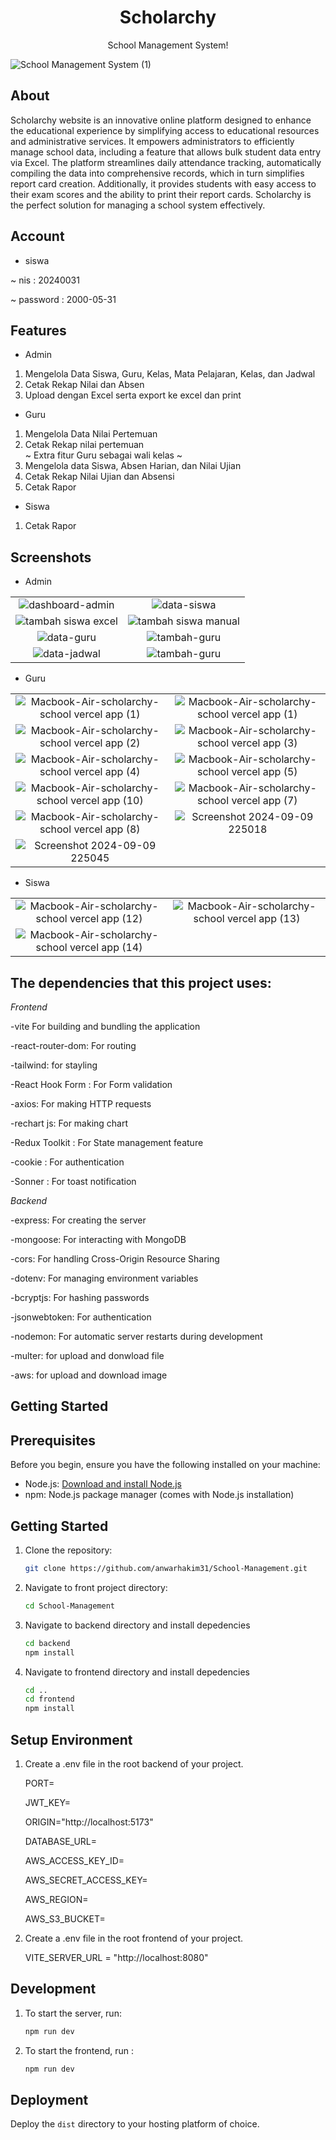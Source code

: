 <div align="center">
  <h1>Scholarchy</h1>
  <p>School Management System!</p>
</div>

![School Management System (1)](https://github.com/user-attachments/assets/d955ad55-bdfa-435d-b73e-90549ab0a4de)

## About

Scholarchy website is an innovative online platform designed to enhance the educational experience by simplifying access to educational resources and administrative services. It empowers administrators to efficiently manage school data, including a feature that allows bulk student data entry via Excel. The platform streamlines daily attendance tracking, automatically compiling the data into comprehensive records, which in turn simplifies report card creation. Additionally, it provides students with easy access to their exam scores and the ability to print their report cards. Scholarchy is the perfect solution for managing a school system effectively.

## Account

- siswa

~ nis : 20240031

~ password : 2000-05-31

## Features

- Admin
1. Mengelola Data Siswa, Guru, Kelas, Mata Pelajaran, Kelas, dan Jadwal
2. Cetak Rekap Nilai dan Absen
3. Upload dengan Excel serta export ke excel dan print 
- Guru
1. Mengelola Data Nilai Pertemuan
2. Cetak Rekap nilai pertemuan  <br/>
~ Extra fitur Guru sebagai wali kelas ~ <br/>
1. Mengelola data Siswa, Absen Harian, dan Nilai Ujian 
2. Cetak Rekap Nilai Ujian dan Absensi
3. Cetak Rapor
- Siswa
1. Cetak Rapor
## Screenshots

* Admin

|                                                                      |                                                                      |
| :------------------------------------------------------------------: | :------------------------------------------------------------------: |
| ![dashboard-admin](https://github.com/user-attachments/assets/03a5f838-8cdb-4937-9868-f7757d4f06be) |![data-siswa](https://github.com/user-attachments/assets/6b3cd176-06b1-42a5-b776-1a5bea549ae0) |
| ![tambah siswa excel](https://github.com/user-attachments/assets/3aa7518e-9900-4a40-99d8-0f2399eb12cc)| ![tambah siswa manual](https://github.com/user-attachments/assets/d20128d5-b930-4f3a-bbc8-fec5a813f747) |
| ![data-guru](https://github.com/user-attachments/assets/e2d7b0a7-b8a9-4283-a7d5-2b601de6a05d) |![tambah-guru](https://github.com/user-attachments/assets/6f3cc7c7-0e4a-4729-ab18-18e59c27cdde) |
| ![data-jadwal](https://github.com/user-attachments/assets/ed986b8b-1a69-41d5-a4f6-a9b7ba8ff41f) |![tambah-guru](https://github.com/user-attachments/assets/6f3cc7c7-0e4a-4729-ab18-18e59c27cdde)|

* Guru

|                                                                      |                                                                      |
| :------------------------------------------------------------------: | :------------------------------------------------------------------: |
| ![Macbook-Air-scholarchy-school vercel app (1)](https://github.com/user-attachments/assets/415b6641-289f-434d-be2f-f680de3df46d) |![Macbook-Air-scholarchy-school vercel app (1)](https://github.com/user-attachments/assets/e702c964-8d1b-4c16-b789-ef1a7cc01181) |
|![Macbook-Air-scholarchy-school vercel app (2)](https://github.com/user-attachments/assets/80bc9c06-f4b2-440b-ac16-96759838441a)| ![Macbook-Air-scholarchy-school vercel app (3)](https://github.com/user-attachments/assets/b4eee000-c65c-4ad2-9d8d-6723002c2a12)
|![Macbook-Air-scholarchy-school vercel app (4)](https://github.com/user-attachments/assets/6d8b3cd0-c070-409e-96c0-9fe7fddffcba)|![Macbook-Air-scholarchy-school vercel app (5)](https://github.com/user-attachments/assets/a9269178-8c9c-420c-a1c6-a8ea8ceebea4)
|![Macbook-Air-scholarchy-school vercel app (10)](https://github.com/user-attachments/assets/6edda21f-fc48-49e2-a6ea-e48e8366ac19) |![Macbook-Air-scholarchy-school vercel app (7)](https://github.com/user-attachments/assets/637f3e2d-b193-4668-9fd3-5a9643e7259f)
|![Macbook-Air-scholarchy-school vercel app (8)](https://github.com/user-attachments/assets/0091974e-d3a8-4bcf-ae32-e28c38a24305)|![Screenshot 2024-09-09 225018](https://github.com/user-attachments/assets/016101ca-e9a2-4f3d-8ec4-626f70a1ddf3)
|![Screenshot 2024-09-09 225045](https://github.com/user-attachments/assets/bc8eb5fd-3e69-4c66-b367-87a4672fd28d)|

* Siswa

|                                                                      |                                                                      |
| :------------------------------------------------------------------: | :------------------------------------------------------------------: |
| ![Macbook-Air-scholarchy-school vercel app (12)](https://github.com/user-attachments/assets/4837d621-9746-40b0-bc46-286146a8abea) |![Macbook-Air-scholarchy-school vercel app (13)](https://github.com/user-attachments/assets/b747ac55-ba64-41a8-ab29-f66d13a50362)
|![Macbook-Air-scholarchy-school vercel app (14)](https://github.com/user-attachments/assets/eb7bf63a-34de-4564-abc7-408e5156a656)| 

## The dependencies that this project uses:

*Frontend*

-vite For building and bundling the application

-react-router-dom: For routing

-tailwind: for stayling

-React Hook Form : For Form validation

-axios: For making HTTP requests

-rechart js: For making chart

-Redux Toolkit : For State management feature

-cookie : For authentication

-Sonner : For toast notification


*Backend*

-express: For creating the server

-mongoose: For interacting with MongoDB

-cors: For handling Cross-Origin Resource Sharing

-dotenv: For managing environment variables

-bcryptjs: For hashing passwords

-jsonwebtoken: For authentication

-nodemon: For automatic server restarts during development

-multer: for upload and donwload file

-aws: for upload and download image


## Getting Started

## Prerequisites

Before you begin, ensure you have the following installed on your machine:

- Node.js: [Download and install Node.js](https://nodejs.org/)
- npm: Node.js package manager (comes with Node.js installation)

## Getting Started

1. Clone the repository:

   ```bash
   git clone https://github.com/anwarhakim31/School-Management.git 
   ```

2. Navigate to  front project directory:

     ```bash
     cd School-Management
     ```

3.  Navigate to backend directory and install depedencies

     ```bash
     cd backend
     npm install
     ```

4.  Navigate to frontend directory and install depedencies
   
     ```bash
     cd ..
     cd frontend
     npm install 
     ```

## Setup Environment

1. Create a .env file in the root backend of your project.

    PORT=
   
    JWT_KEY=
   
    ORIGIN="http://localhost:5173"
   
    DATABASE_URL=
   
    AWS_ACCESS_KEY_ID= 
   
    AWS_SECRET_ACCESS_KEY= 
   
    AWS_REGION=
   
    AWS_S3_BUCKET=

3. Create a .env file in the root frontend of your project.
    
    VITE_SERVER_URL = "http://localhost:8080"

## Development

1. To start the  server, run:
  
     ```bash
     npm run dev
     ```
   
 2. To start the frontend, run :

    ```bash
    npm run dev
    ```

## Deployment

Deploy the `dist` directory to your hosting platform of choice.

